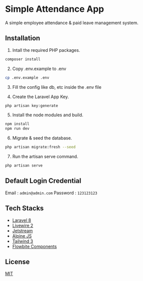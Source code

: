 # Simple Attendance App
A simple employee attendance & paid leave management system.

## Installation
1. Intall the required PHP packages.

```bash
composer install
```

2. Copy .env.example to .env

```bash
cp .env.example .env
```

3. Fill the config like db, etc inside the .env file

4. Create the Laravel App Key.
```bash
php artisan key:generate
```

5. Install the node modules and build.
```bash
npm install
npm run dev
```

6. Migrate & seed the database.
```bash
php artisan migrate:fresh --seed
```

7. Run the artisan serve command.

```bash
php artisan serve
```

## Default Login Credential

Email : `admin@admin.com`
Password : `123123123`

## Tech Stacks
-   [Laravel 8](https://laravel.com/docs/8.x)
-   [Livewire 2](https://laravel-livewire.com)
-   [Jetstream](https://jetstream.laravel.com/2.x/introduction.html)
-   [Alpine JS](https://alpinejs.dev)
-   [Tailwind 3](https://tailwindcss.com)
-   [Flowbite Components](https://flowbite.com/docs/getting-started/introduction)

## License
[MIT](https://choosealicense.com/licenses/mit/)
